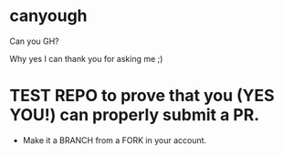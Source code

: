 # canyough
Can you GH?

Why yes I can thank you for asking me ;)

# TEST REPO to prove that you (YES YOU!) can properly submit a PR.

* Make it a BRANCH from a FORK in your account.
  
